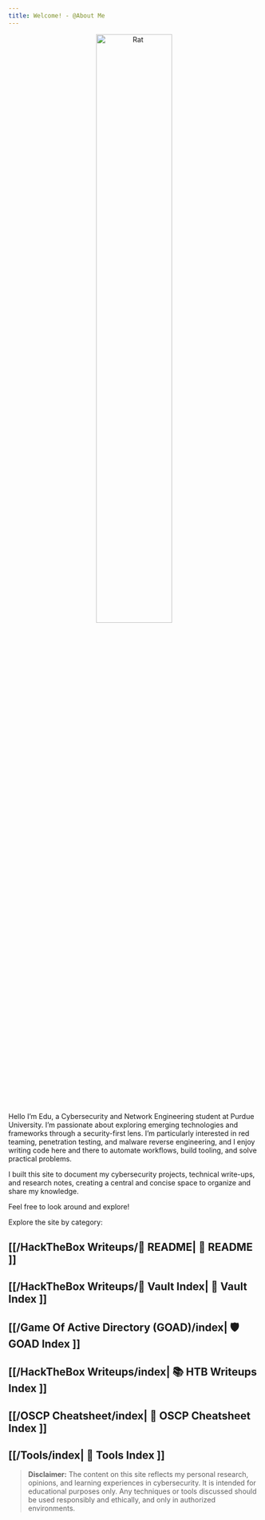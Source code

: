 ```yaml
---
title: Welcome! - @About Me
---
```


<p align="center">
  <img src="/img/rat.png" alt="Rat" width="55%">
</p>

Hello I’m Edu, a Cybersecurity and Network Engineering student at Purdue University. I’m passionate about exploring emerging technologies and frameworks through a security-first lens. I’m particularly interested in red teaming, penetration testing, and malware reverse engineering, and I enjoy writing code here and there to automate workflows, build tooling, and solve practical problems.

I built this site to document my cybersecurity projects, technical write-ups, and research notes, creating a central and concise space to organize and share my knowledge.


Feel free to look around and explore!

Explore the site by category:

## [[/HackTheBox Writeups/🧭 README| 🧭 README ]]
## [[/HackTheBox Writeups/🏦 Vault Index| 🏦 Vault Index ]]
## [[/Game Of Active Directory (GOAD)/index| 🛡️ GOAD Index ]]
## [[/HackTheBox Writeups/index| 📚 HTB Writeups Index ]]
## [[/OSCP Cheatsheet/index| 📘 OSCP Cheatsheet Index ]]
## [[/Tools/index| 🧰 Tools Index ]]




> **Disclaimer:** The content on this site reflects my personal research, opinions, and learning experiences in cybersecurity. It is intended for educational purposes only. Any techniques or tools discussed should be used responsibly and ethically, and only in authorized environments.
